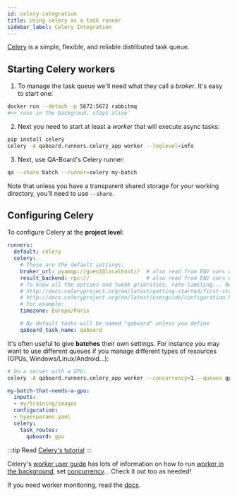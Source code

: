 ```yaml
---
id: celery-integration
title: Using celery as a task runner
sidebar_label: Celery Integration
---
```


[Celery](http://docs.celeryproject.org/en/latest/index.html) is a simple, flexible, and reliable distributed task queue.


## Starting Celery workers
1. To manage the task queue we'll need what they call a *broker*. It's easy to start one:

```bash
docker run --detach -p 5672:5672 rabbitmq
#=> runs in the backgroud, stays alive
```

2. Next you need to start at least a *worker* that will execute async tasks:

```bash
pip install celery
celery -A qaboard.runners.celery_app worker --loglevel=info
```

3. Next, use QA-Board's Celery runner:

```bash
qa --share batch --runner=celery my-batch
```

Note that unless you have a transparent shared storage for your working directory, you'll need to use `--share`.

## Configuring Celery
To configure Celery at the **project level**:

```yaml title="qaboard.yaml"
runners:
  default: celery
  celery:
    # Those are the default settings:
    broker_url: pyamqp://guest@localhost//  # also read from ENV vars with CELERY_BROKER_URL
    result_backend: rpc://                  # also read from ENV vars with CELERY_RESULT_BACKEND
    # To know all the options and tweak priorities, rate-limiting... Read:
    # http://docs.celeryproject.org/en/latest/getting-started/first-steps-with-celery.html#configuration
    # http://docs.celeryproject.org/en/latest/userguide/configuration.html#configuration
    # For example:
    timezone: Europe/Paris

    # By default tasks will be named "qaboard" unless you define
    qaboard_task_name: qaboard
```

It's often useful to give **batches** their own settings. For instance you may want to use different queues if you manage different types of resources (GPUs, Windows/Linux/Android...):

```bash
# On a server with a GPU:
celery -A qaboard.runners.celery_app worker --concurrency=1 --queues gpu,large-gpu
```

```yaml {7-9} title="qa/batches.yaml"
my-batch-that-needs-a-gpu:
  inputs:
  - my/training/images
  configuration:
  - hyperparams.yaml
  celery:
    task_routes:
      qaboard: gpu
```

:::tip
Read [Celery's tutorial](http://docs.celeryproject.org/en/latest/getting-started/first-steps-with-celery.html)
:::

Celery's [worker user guide](https://docs.celeryproject.org/en/stable/userguide/workers.html) has lots of information on how to run [worker in the background](https://docs.celeryproject.org/en/stable/userguide/daemonizing.html#daemonizing), set [concurrency](https://docs.celeryproject.org/en/stable/userguide/workers.html#concurrency)... Check it out too as needed!

If you need worker monitoring, read the [docs](http://docs.celeryproject.org/en/latest/userguide/monitoring.html).